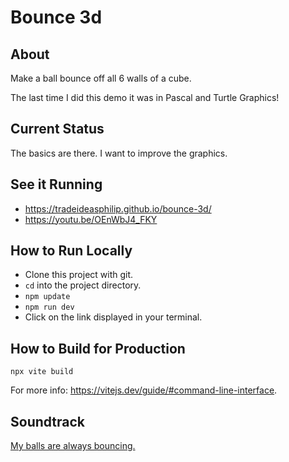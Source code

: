 # Bounce 3d
## About
Make a ball bounce off all 6 walls of a cube.

The last time I did this demo it was in Pascal and Turtle Graphics!

## Current Status
The basics are there.
I want to improve the graphics.

## See it Running
* https://tradeideasphilip.github.io/bounce-3d/
* https://youtu.be/OEnWbJ4_FKY

## How to Run Locally
* Clone this project with git.
* `cd` into the project directory.
* `npm update`
* `npm run dev`
* Click on the link displayed in your terminal.
## How to Build for Production
`npx vite build`

For more info:  https://vitejs.dev/guide/#command-line-interface.

## Soundtrack
[My balls are always bouncing.](https://www.youtube.com/watch?v=xPlqLHcphyw)

